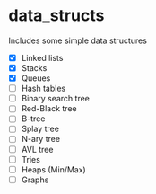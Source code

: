 data_structs
============

Includes some simple data structures

- [x] Linked lists
- [x] Stacks
- [x] Queues
- [ ] Hash tables
- [ ] Binary search tree
- [ ] Red-Black tree
- [ ] B-tree
- [ ] Splay tree
- [ ] N-ary tree
- [ ] AVL tree
- [ ] Tries
- [ ] Heaps (Min/Max)
- [ ] Graphs
